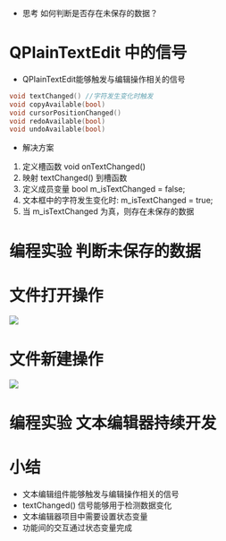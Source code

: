 - 思考
    如何判断是否存在未保存的数据？

# QPIainTextEdit 中的信号
- QPIainTextEdit能够触发与编辑操作相关的信号
```c
void textChanged() //字符发生变化时触发
void copyAvailable(bool)
void cursorPositionChanged()
void redoAvailable(bool)
void undoAvailable(bool)
```

- 解决方案
1. 定义槽函数 void onTextChanged()
2. 映射 textChanged() 到槽函数
3. 定义成员变量 bool m_isTextChanged = false;
4. 文本框中的字符发生变化时: m_isTextChanged = true;
5. 当 m_isTextChanged 为真，则存在未保存的数据

# 编程实验 判断未保存的数据

# 文件打开操作
![](_v_images_/.png)

# 文件新建操作
![](_v_images_/.png)

# 编程实验 文本编辑器持续开发

# 小结
- 文本编辑组件能够触发与编辑操作相关的信号
- textChanged() 信号能够用于检测数据变化
- 文本编辑器项目中需要设置状态变量
- 功能间的交互通过状态变量完成
